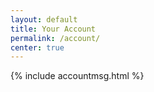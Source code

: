 ```yaml
---
layout: default
title: Your Account
permalink: /account/
center: true
---
```


{% include accountmsg.html %}
